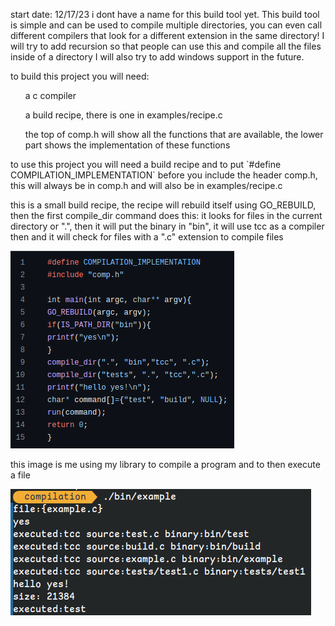 start date: 12/17/23
i dont have a name for this build tool yet. 
This build tool is simple and can be used to compile multiple directories, you can even call different compilers that look for a different extension in the same directory!
I will try to add recursion so that people can use this and compile all the files inside of a directory I will also try to add windows support in the future.

<p> to build this project you will need:</p>
<ol>a c compiler</ol> <ol> a build recipe, there is one in examples/recipe.c</ol> <ol> the top of comp.h will show all the functions that are available, the lower part shows the implementation of these functions</ol>
<p> to use this project you will need a build recipe and to put `#define COMPILATION_IMPLEMENTATION` before you include the header comp.h, this will always be in comp.h and will also be in examples/recipe.c</p>

<p> this is a small build recipe, the recipe will rebuild itself using GO_REBUILD, then the first compile_dir command does this: it looks for files in the current directory or ".", then it will put the binary in "bin", it will use tcc as a compiler then and it will check for files with a ".c" extension to compile files</p>


![](img/build_recipe.png)


<p>this image is me using my library to compile a program and to then execute a file</p>


![](img/running_file_from_recipe.png)
